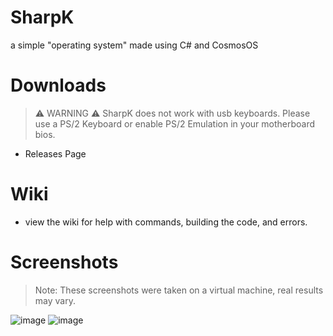 # SharpK
a simple "operating system" made using C# and CosmosOS

# Downloads
> ⚠️ WARNING ⚠️ SharpK does not work with usb keyboards. Please use a PS/2 Keyboard or enable PS/2 Emulation in your motherboard bios.
- Releases Page

# Wiki
- view the wiki for help with commands, building the code, and errors.

# Screenshots
> Note: These screenshots were taken on a virtual machine, real results may vary.

![image](https://github.com/Kroefer/SharpK/assets/104503666/34195702-7638-4902-815b-04a016376f56)
![image](https://github.com/Kroefer/SharpK/assets/104503666/83821ff6-a102-442d-b05f-2662e548dd00)

